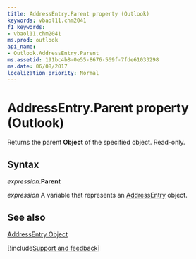 ```yaml
---
title: AddressEntry.Parent property (Outlook)
keywords: vbaol11.chm2041
f1_keywords:
- vbaol11.chm2041
ms.prod: outlook
api_name:
- Outlook.AddressEntry.Parent
ms.assetid: 191bc4b8-0e55-8676-569f-7fde61033298
ms.date: 06/08/2017
localization_priority: Normal
---
```



# AddressEntry.Parent property (Outlook)

Returns the parent  **Object** of the specified object. Read-only.


## Syntax

_expression_.**Parent**

_expression_ A variable that represents an [AddressEntry](Outlook.AddressEntry.md) object.


## See also


[AddressEntry Object](Outlook.AddressEntry.md)

[!include[Support and feedback](~/includes/feedback-boilerplate.md)]
